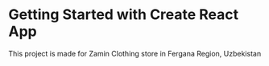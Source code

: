 # Getting Started with Create React App

This project is made for Zamin Clothing store in Fergana Region, Uzbekistan
